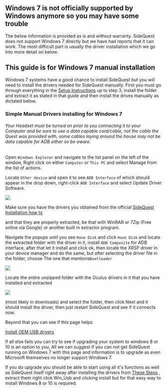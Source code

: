 ## Windows 7 is not officially supported by Windows anymore so you may have some trouble

The below information is provided as is and without warranty. SideQuest does not support Windows 7 directly but we have had reports that it can work. The most difficult part is usually the driver installation which we go into more detail on below. 


## This guide is for Windows 7 manual installation

Windows 7 systems have a good chance to install SideQuest but you will need to install the drivers needed for SideQuest manually.
First you must go through everything in the [Setup Instructions](https://sidequestvr.com/#/setup-howto) up to step 3, install the folder and extract it as stated in that guide and then install the drives manually as dictated below.

### Simple Manual Drivers installing for Windows 7

###### Your Headset must be turned on prior to you connecting it to your Computer and be sure to use a data capable cord/cable, not the cable the Quest was provided with, some cables laying around the house may not be data capable for ADB either so be aware.

Open `Windows Explorer` and navigate to the list panel on the left of the window, Right click on either `Computer` or `This PC` and select Manage from the list of actions.

Locate `Other device` and open it to see `ADB Interface` of which should appear in the drop down, right-click `ADB Interface` and select Update Driver Software. 

![](https://cdn.discordapp.com/attachments/615234075778875453/659967062306848768/unknown.png)

Make sure you have the drivers you obtained from the official [SideQuest Installation how to](https://github.com/the-expanse/SideQuest/wiki/SideQuest-Setup-&-How-To-install#step-3-install-drivers-windows-users-only)

and that they are properly extracted, be that with WinRAR or 7Zip (Free online via Google) or another built in extractor program.

Navigate the popups until you see `Have Disk` and click `Have Disk` and locate the extracted folder with the driver in it,
install `ADB Composite` for ADB interface, after that let it install and click ok, then locate the XRSP driver in your device manager and do the same, but after selecting the driver file in the folder, choose The one that mentions`Bootloader`



![](https://cdn.discordapp.com/attachments/615234075778875453/659968807250690111/unknown.png)

Locate the entire unzipped folder with the Oculus drivers in it that you have installed and extracted

![](https://cdn.discordapp.com/attachments/615234075778875453/659970285679804419/unknown.png)

(most likely in downloads) and select the folder, then click Next and it should install the driver, then just restart SideQuest and see if it connects now.

Beyond that you can see if this page helps

[Install OEM USB drivers](https://developer.android.com/studio/run/oem-usb)

If all else fails you can try to see if upgrading your system to windows 8 or 10 is an option to you,
All we can suggest if you can not get SideQuest running on Windows 7 with this page and information is to upgrade as even Microsoft themselves no longer support Windows 7.

If you do upgrade you should be able to start using all it's functions as well as SideQuest itself right away after installing the drivers from [These Steps](https://sidequestvr.com/#/setup-howto) , extract them right click Win_Usb and clicking install but for that easy way to install Windows 8 or 10 is required.
